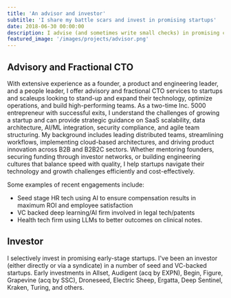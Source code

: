 ```yaml
---
title: 'An advisor and investor'
subtitle: 'I share my battle scars and invest in promising startups'
date: 2018-06-30 00:00:00
description: I advise (and sometimes write small checks) in promising companies, usually in B2B(2C) SaaS. Engagements include HR and recruit tech, legal AI, and healthcare analytic firms that are seed, VC and PE backed.
featured_image: '/images/projects/advisor.png'
---
```


## Advisory and Fractional CTO

With extensive experience as a founder, a product and engineering leader, and a people leader, I offer advisory and fractional CTO services to startups and scaleups looking to stand-up and expand their technology, optimize operations, and build high-performing teams. As a two-time Inc. 5000 entrepreneur with successful exits, I understand the challenges of growing a startup and can provide strategic guidance on SaaS scalability, data architecture, AI/ML integration, security compliance, and agile team structuring. My background includes leading distributed teams, streamlining workflows, implementing cloud-based architectures, and driving product innovation across B2B and B2B2C sectors. Whether mentoring founders, securing funding through investor networks, or building engineering cultures that balance speed with quality, I help startups navigate their technology and growth challenges efficiently and cost-effectively.

Some examples of recent engagements include:
- Seed stage HR tech using AI to ensure compensation results in maximum ROI and employee satisfaction
- VC backed deep learning/AI firm involved in legal tech/patents
- Health tech firm using LLMs to better outcomes on clinical notes.

## Investor

I selectively invest in promising early-stage startups. I've been an investor (either directly or via a syndicate) in a number of seed and VC-backed startups. Early investments in Allset, Audigent (acq by EXPN), Begin, Figure, Grapevine (acq by SSC), Droneseed, Electric Sheep, Ergatta, Deep Sentinel, Kraken, Turing, and others.

